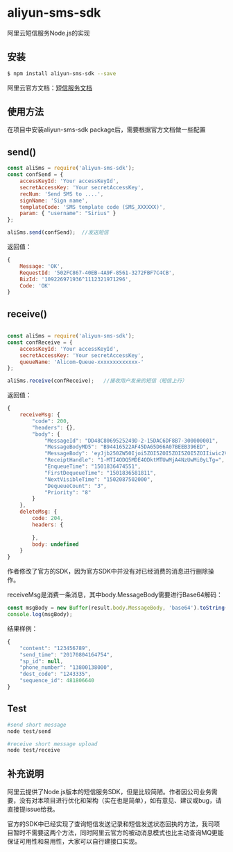# aliyun-sms-sdk

阿里云短信服务Node.js的实现

## 安装
```sh
$ npm install aliyun-sms-sdk --save
```
阿里云官方文档：[短信服务文档][]

[短信服务文档]: https://help.aliyun.com/document_detail/56189.html?spm=5176.doc55288.6.562.CP9Iuj

## 使用方法

在项目中安装aliyun-sms-sdk package后，需要根据官方文档做一些配置


## send()
```js
const aliSms = require('aliyun-sms-sdk');
const confSend = {
    accessKeyId: 'Your accessKeyId',
    secretAccessKey: 'Your secretAccessKey',
    recNum: 'Send SMS to ....',
    signName: 'Sign name',
    templateCode: 'SMS template code (SMS_XXXXXX)',
    param: { "username": "Sirius" }
};

aliSms.send(confSend);  //发送短信
```


返回值：

```js
{   
    Message: 'OK',
    RequestId: '502FC867-40EB-4A9F-8561-3272FBF7C4CB',
    BizId: '109226971936^1112321971296',
    Code: 'OK' 
}
```

## receive()
```js

const aliSms = require('aliyun-sms-sdk');
const confReceive = {
    accessKeyId: 'Your accessKeyId',
    secretAccessKey: 'Your secretAccessKey',
    queueName: 'Alicom-Queue-xxxxxxxxxxxxx-'
};

aliSms.receive(confReceive);   //接收用户发来的短信（短信上行）
```



返回值：

```js
{
    receiveMsg: {
        "code": 200,
        "headers": {},
        "body": {
            "MessageId": "DD48C8069525249D-2-15DAC6DF8B7-300000001",
            "MessageBodyMD5": "B94416522AF45DA65D66A07BEEB396ED",
            "MessageBody": 'eyJjb250ZW50Ijoi5ZOI5ZOI5ZOI5ZOI5ZOIIiwic2VuZF90aW1lIjoiMjAxNzA4MDcxNTQ4MTIiLCJzcF9pZCI6bnVsbCwicGhvbmVfbnVtYmVyIjoiMTg1MTQyNDMwODgiLCJkZXN0X2NvZGUiOiIxMjQzMzM1Iiwic2VxdWVuY2VfaWQiOjQ4MjExODA5NX0=', //需要进行Base64解码Ï
            "ReceiptHandle": "1-MTI4ODQ5MDE4ODktMTUwMjA4NzUwMi0yLTg=",
            "EnqueueTime": "1501836474551",
            "FirstDequeueTime": "1501836581811",
            "NextVisibleTime": "1502087502000",
            "DequeueCount": "3",
            "Priority": "8"
        }
    },
    deleteMsg: {
        code: 204,
        headers: {
            
        },
        body: undefined
    }
}
```

作者修改了官方的SDK，因为官方SDK中并没有对已经消费的消息进行删除操作。

receiveMsg是消费一条消息，其中body.MessageBody需要进行Base64解码：

```js
const msgBody = new Buffer(result.body.MessageBody, 'base64').toString();
console.log(msgBody);
```

结果样例：
```js
{
    "content": "123456789",
    "send_time": "20170804164754",
    "sp_id": null,
    "phone_number": "13800138000",
    "dest_code": "1243335",
    "sequence_id": 481806640
}
```

## Test

```bash
#send short message
node test/send

#receive short message upload
node test/receive
```

## 补充说明

阿里云提供了Node.js版本的短信服务SDK，但是比较简陋。作者因公司业务需要，没有对本项目进行优化和架构（实在也是简单），如有意见、建议或bug，请直接提issue给我。

官方的SDK中已经实现了查询短信发送记录和短信发送状态回执的方法，我司项目暂时不需要这两个方法，同时阿里云官方的被动消息模式也比主动查询MQ更能保证可用性和易用性，大家可以自行建接口实现。
